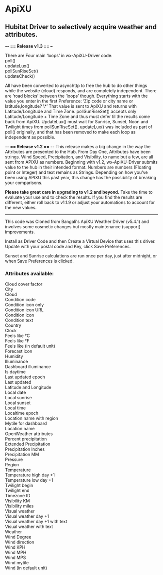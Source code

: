 # ApiXU
<p>
<h2> Hubitat Driver to selectively acquire weather and attributes.</h2>
<p>
<b>-- == Release v1.3 == –</b>
<p>
There are Four main ‘loops’ in wx-ApiXU-Driver code:<br>
poll()<br>
updateLux()<br>
pollSunRiseSet()<br>
updateCheck()<br>
<p>
All have been converted to asynchttp to free the hub to do other things while the website (cloud) responds, and are completely independent. There are ‘road blocks’ between the ‘loops’ though. Everything starts with the value you enter in the first Preference: ‘Zip code or city name or latitude,longitude? \*’ That value is sent to ApiXU and returns with Latitude/Longitude and Time Zone. pollSunRiseSet() accepts only Latitude/Longitude + Time Zone and thus must defer til the results come back from ApiXU. UpdateLux() must wait for Sunrise, Sunset, Noon and Twilight times from pollSunRiseSet(). updateLux() was included as part of poll() originally, and that has been removed to make each loop as independent as possible.
<p>
<b>-- ==  Release v1.2  == --</b>
This release makes a big change in the way the Attributes are presented to the Hub. From Day One, Attributes have been strings. Wind Speed, Precipitation, and Visibility, to name but a few, are all sent from APIXU as numbers. Beginning with v1.2, wx-ApiXU-Driver submits value to the hub in their intended format. Numbers are numbers (Floating point or Integer) and text remains as Strings. Depending on how you’ve been using APIXU this past year, this change has the possibility of breaking your comparisons.<p>
  <b>Please take great care in upgrading to v1.2 and beyond.</b> Take the time to evaluate your use and to check the results. If you find the results are different, either roll back to v1.1.9 or adjust your automations to account for the new values.<p>
    <hr>
<p>This code was Cloned from Bangali's ApiXU Weather Driver (v5.4.1) and involves some cosmetic changes but mostly maintenance (support) improvements.<p>
  Install as Driver Code and then Create a Virtual Device that uses this driver. <br>
  Update with your postal code and Key, click Save Preferences.<p>
  Sunset and Sunrise calculations are run once per day, just after midnight, or when Save Preferences is clicked.<p>
<h3>Attributes available:</h3>
Cloud cover factor<br>
City<br>
Cloud<br>
Condition code<br>
Condition icon only<br>
Condition icon URL<br>
Condition icon<br>
Condition text<br>
Country<br>
Clock<br>
Feels like °C<br>
Feels like °F<br>
Feels like (in default unit)<br>
Forecast icon<br>
Humidity<br>
Illuminance<br>
Dashboard illuminance<br>
Is daytime<br>
Last updated epoch<br>
Last updated<br>
Latitude and Longitude<br>
Local date<br>
Local sunrise<br>
Local sunset<br>
Local time<br>
Localtime epoch<br>
Location name with region<br>
Mytile for dashboard<br>
Location name<br>
OpenWeather attributes<br>
Percent precipitation<br>
Extended Precipitation<br>
Precipitation Inches<br>
Precipitation MM<br>
Pressure<br>
Region<br>
Temperature<br>
Temperature high day +1<br>
Temperature low day +1<br>
Twilight begin<br>
Twilight end<br>
Timezone ID<br>
Visibility KM<br>
Visibility miles<br>
Visual weather<br>
Visual weather day +1<br>
Visual weather day +1 with text<br>
Visual weather with text<br>
Weather<br>
Wind Degree<br>
Wind direction<br>
Wind KPH<br>
Wind MPH<br>
Wind MPS<br>
Wind mytile<br>
Wind (in default unit)<br>



